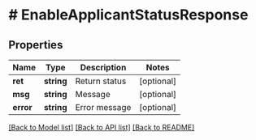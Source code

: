 # # EnableApplicantStatusResponse

## Properties

Name | Type | Description | Notes
------------ | ------------- | ------------- | -------------
**ret** | **string** | Return status | [optional]
**msg** | **string** | Message | [optional]
**error** | **string** | Error message | [optional]

[[Back to Model list]](../../README.md#models) [[Back to API list]](../../README.md#endpoints) [[Back to README]](../../README.md)

